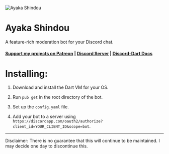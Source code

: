 ![Ayaka Shindou]()

# Ayaka Shindou
A feature-rich moderation bot for your Discord chat.

#### [Support my projects on Patreon](http://patreon.com/brussell98) | [Discord Server](https://discord.gg/rkWPSdu) | [Discord-Dart Docs](https://www.dartdocs.org/documentation/discord/latest/)   

# Installing:
1. Download and install the Dart VM for your OS.

2. Run `pub get` in the root directory of the bot.

3. Set up the `config.yaml` file.

4. Add your bot to a server using `https://discordapp.com/oauth2/authorize?client_id=YOUR_CLIENT_ID&scope=bot`.

---

Disclaimer: There is no guarantee that this will continue to be maintained. I may decide one day to discontinue this.

